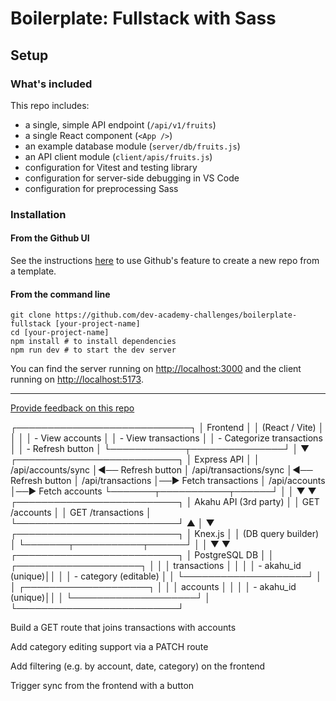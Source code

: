 # Boilerplate: Fullstack with Sass

## Setup

### What's included

This repo includes:

* a single, simple API endpoint (`/api/v1/fruits`)
* a single React component (`<App />`)
* an example database module (`server/db/fruits.js`)
* an API client module (`client/apis/fruits.js`)
* configuration for Vitest and testing library
* configuration for server-side debugging in VS Code
* configuration for preprocessing Sass

### Installation

#### **From the Github UI**

See the instructions [here](https://docs.github.com/en/free-pro-team@latest/github/creating-cloning-and-archiving-repositories/creating-a-repository-from-a-template) to use Github's feature to create a new repo from a template.

#### **From the command line**

```
git clone https://github.com/dev-academy-challenges/boilerplate-fullstack [your-project-name]
cd [your-project-name]
npm install # to install dependencies
npm run dev # to start the dev server
```

You can find the server running on [http://localhost:3000](http://localhost:3000) and the client running on [http://localhost:5173](http://localhost:5173).

---
[Provide feedback on this repo](https://docs.google.com/forms/d/e/1FAIpQLSfw4FGdWkLwMLlUaNQ8FtP2CTJdGDUv6Xoxrh19zIrJSkvT4Q/viewform?usp=pp_url&entry.1958421517=boilerplate-fullstack)

┌────────────────────────────┐
│         Frontend           │
│      (React / Vite)        │
│                            │
│  - View accounts           │
│  - View transactions       │
│  - Categorize transactions │
│  - Refresh button          │
└────────────┬───────────────┘
             │
             ▼
 ┌──────────────────────────┐
 │        Express API       │
 │  /api/accounts/sync      │◄── Refresh button
 │  /api/transactions/sync  │◄── Refresh button
 │  /api/transactions        │──► Fetch transactions
 │  /api/accounts            │──► Fetch accounts
 └───────┬───────────┬──────┘
         │           │
         ▼           ▼
 ┌──────────────────────────┐
 │   Akahu API (3rd party)  │
 │  GET /accounts           │
 │  GET /transactions       │
 └──────────────────────────┘
         ▲
         │
         ▼
 ┌──────────────────────────┐
 │        Knex.js           │
 │     (DB query builder)   │
 └───────┬───────────┬──────┘
         │           │
         ▼           ▼
 ┌──────────────────────────┐
 │       PostgreSQL DB      │
 │   ┌────────────────────┐ │
 │   │    transactions    │ │
 │   │  - akahu_id (unique)││
 │   │  - category (editable) │
 │   └────────────────────┘ │
 │   ┌────────────────────┐ │
 │   │     accounts       │ │
 │   │  - akahu_id (unique)││
 │   └────────────────────┘ │
 └──────────────────────────┘


Build a GET route that joins transactions with accounts

 Add category editing support via a PATCH route

 Add filtering (e.g. by account, date, category) on the frontend

 Trigger sync from the frontend with a button
